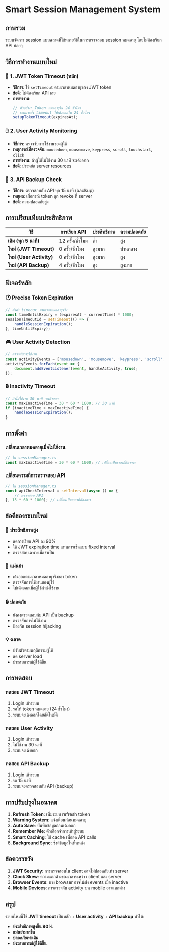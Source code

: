 # Smart Session Management System

## ภาพรวม
ระบบจัดการ session แบบฉลาดที่ใช้หลายวิธีในการตรวจสอบ session หมดอายุ โดยไม่ต้องเรียก API บ่อยๆ

## วิธีการทำงานแบบใหม่

### 🎯 **1. JWT Token Timeout (หลัก)**
- **วิธีการ**: ใช้ `setTimeout` ตามเวลาหมดอายุของ JWT token
- **ข้อดี**: ไม่ต้องเรียก API เลย
- **การทำงาน**: 
     ```typescript
   // ตัวอย่าง: Token หมดอายุใน 24 ชั่วโมง
   // ระบบจะตั้ง timeout ให้เด้งออกใน 24 ชั่วโมง
   setupTokenTimeout(expiresAt);
   ```

### 🖱️ **2. User Activity Monitoring**
- **วิธีการ**: ตรวจจับการใช้งานของผู้ใช้
- **เหตุการณ์ที่ตรวจจับ**: `mousedown`, `mousemove`, `keypress`, `scroll`, `touchstart`, `click`
- **การทำงาน**: ถ้าผู้ใช้ไม่ใช้งาน 30 นาที จะเด้งออก
- **ข้อดี**: ประหยัด server resources

### 🔄 **3. API Backup Check**
- **วิธีการ**: ตรวจสอบกับ API ทุก 15 นาที (backup)
- **เหตุผล**: เผื่อกรณี token ถูก revoke ที่ server
- **ข้อดี**: ความปลอดภัยสูง

## การเปรียบเทียบประสิทธิภาพ

| วิธี | การเรียก API | ประสิทธิภาพ | ความปลอดภัย |
|------|-------------|-------------|-------------|
| **เดิม (ทุก 5 นาที)** | 12 ครั้ง/ชั่วโมง | ต่ำ | สูง |
| **ใหม่ (JWT Timeout)** | 0 ครั้ง/ชั่วโมง | สูงมาก | ปานกลาง |
| **ใหม่ (User Activity)** | 0 ครั้ง/ชั่วโมง | สูงมาก | สูง |
| **ใหม่ (API Backup)** | 4 ครั้ง/ชั่วโมง | สูง | สูงมาก |

## ฟีเจอร์หลัก

### 🕐 **Precise Token Expiration**
```typescript
// ตั้งค่า timeout ตามเวลาหมดอายุจริง
const timeUntilExpiry = (expiresAt - currentTime) * 1000;
sessionTimeoutId = setTimeout(() => {
    handleSessionExpiration();
}, timeUntilExpiry);
```

### 🎮 **User Activity Detection**
```typescript
// ตรวจจับการใช้งาน
const activityEvents = ['mousedown', 'mousemove', 'keypress', 'scroll', 'touchstart', 'click'];
activityEvents.forEach(event => {
    document.addEventListener(event, handleActivity, true);
});
```

### 🔒 **Inactivity Timeout**
```typescript
// ถ้าไม่ใช้งาน 30 นาที จะเด้งออก
const maxInactiveTime = 30 * 60 * 1000; // 30 นาที
if (inactiveTime > maxInactiveTime) {
    handleSessionExpiration();
}
```

## การตั้งค่า

### เปลี่ยนเวลาหมดอายุเมื่อไม่ใช้งาน
```typescript
// ใน sessionManager.ts
const maxInactiveTime = 30 * 60 * 1000; // เปลี่ยนเป็นเวลาที่ต้องการ
```

### เปลี่ยนความถี่การตรวจสอบ API
```typescript
// ใน sessionManager.ts
const apiCheckInterval = setInterval(async () => {
    // ตรวจสอบ API
}, 15 * 60 * 1000); // เปลี่ยนเป็นเวลาที่ต้องการ
```

## ข้อดีของระบบใหม่

### 🚀 **ประสิทธิภาพสูง**
- ลดการเรียก API ลง 90%
- ใช้ JWT expiration time แทนการเช็คแบบ fixed interval
- ตรวจสอบเฉพาะเมื่อจำเป็น

### 🎯 **แม่นยำ**
- เด้งออกตามเวลาหมดอายุจริงของ token
- ตรวจจับการใช้งานของผู้ใช้
- ไม่เด้งออกเมื่อผู้ใช้กำลังใช้งาน

### 🔒 **ปลอดภัย**
- ยังคงตรวจสอบกับ API เป็น backup
- ตรวจจับการไม่ใช้งาน
- ป้องกัน session hijacking

### 💡 **ฉลาด**
- ปรับตัวตามพฤติกรรมผู้ใช้
- ลด server load
- ประสบการณ์ผู้ใช้ดีขึ้น

## การทดสอบ

### ทดสอบ JWT Timeout
1. Login เข้าระบบ
2. รอให้ token หมดอายุ (24 ชั่วโมง)
3. ระบบจะเด้งออกโดยอัตโนมัติ

### ทดสอบ User Activity
1. Login เข้าระบบ
2. ไม่ใช้งาน 30 นาที
3. ระบบจะเด้งออก

### ทดสอบ API Backup
1. Login เข้าระบบ
2. รอ 15 นาที
3. ระบบจะตรวจสอบกับ API (backup)

## การปรับปรุงในอนาคต

1. **Refresh Token**: เพิ่มระบบ refresh token
2. **Warning System**: แจ้งเตือนก่อนหมดอายุ
3. **Auto Save**: บันทึกข้อมูลก่อนเด้งออก
4. **Remember Me**: ตัวเลือกจำการเข้าสู่ระบบ
5. **Smart Caching**: ใช้ cache เพื่อลด API calls
6. **Background Sync**: ซิงค์ข้อมูลในพื้นหลัง

## ข้อควรระวัง

1. **JWT Security**: การตรวจสอบใน client อาจไม่ปลอดภัยเท่า server
2. **Clock Skew**: ความแตกต่างของเวลาระหว่าง client และ server
3. **Browser Events**: บาง browser อาจไม่ส่ง events เมื่อ inactive
4. **Mobile Devices**: การตรวจจับ activity บน mobile อาจแตกต่าง

## สรุป

ระบบใหม่นี้ใช้ **JWT timeout** เป็นหลัก + **User activity** + **API backup** ทำให้:
- **ประสิทธิภาพสูงขึ้น 90%**
- **แม่นยำมากขึ้น**
- **ปลอดภัยเท่าเดิม**
- **ประสบการณ์ผู้ใช้ดีขึ้น** 